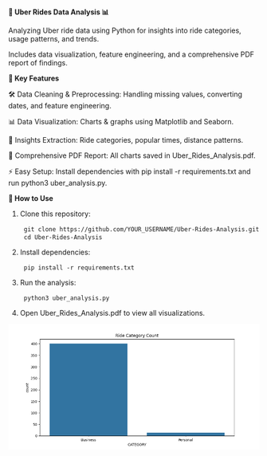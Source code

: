 **🚖 Uber Rides Data Analysis 📊**

Analyzing Uber ride data using Python for insights into ride categories, usage patterns, and trends. 

Includes data visualization, feature engineering, and a comprehensive PDF report of findings.


**📌 Key Features**

🛠 Data Cleaning & Preprocessing: Handling missing values, converting dates, and feature engineering.

📊 Data Visualization: Charts & graphs using Matplotlib and Seaborn.

🔎 Insights Extraction: Ride categories, popular times, distance patterns.

📄 Comprehensive PDF Report: All charts saved in Uber_Rides_Analysis.pdf.

⚡ Easy Setup: Install dependencies with pip install -r requirements.txt and run python3 uber_analysis.py.

**🚀 How to Use**
1. Clone this repository:

        git clone https://github.com/YOUR_USERNAME/Uber-Rides-Analysis.git
        cd Uber-Rides-Analysis

2. Install dependencies:

        pip install -r requirements.txt

3. Run the analysis:

        python3 uber_analysis.py

4. Open Uber_Rides_Analysis.pdf to view all visualizations.



![Uber Rides Analysis](https://github.com/malashreedh/Uber-Rides-Analysis/blob/main/sample_chart.png)